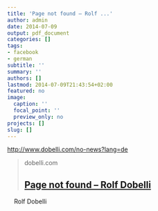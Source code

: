 ```yaml
---
title: 'Page not found – Rolf ...'
author: admin
date: 2014-07-09
output: pdf_document
categories: []
tags:
- facebook
- german
subtitle: ''
summary: ''
authors: []
lastmod: 2014-07-09T21:43:54+02:00
featured: no
image:
  caption: ''
  focal_point: ''
  preview_only: no
projects: []
slug: []
---
```

http://www.dobelli.com/no-news?lang=de
> dobelli.com
> ## [Page not found – Rolf Dobelli](http://www.dobelli.com/no-news?lang=de)
>
>
    Rolf Dobelli
    

